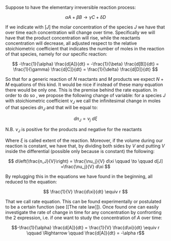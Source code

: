 Suppose to have the elementary irreversible reaction process:

$$ \alpha A+\beta B \to \gamma C + \delta D $$

If we indicate with $[J]$ the molar concentration of the species $J$ we have that over time each concentration will change over time. Specifically we will have that the product concentration will rise, while the reactants concentration will decrease, all adjusted respect to the relative stoichiometric coefficient that indicates the number of moles in the reaction of that species, namely for our specific reaction: 

$$ -\frac{1}{\alpha} \frac{d[A]}{dt} = -\frac{1}{\beta} \frac{d[B]}{dt} = \frac{1}{\gamma} \frac{d[C]}{dt} = \frac{1}{\delta} \frac{d[D]}{dt} $$

So that for a generic reaction of $N$ reactants and $M$ products we expect $N+M$ equations of this kind.
It would be nice if instead of these many equation there would be only one.
This is the premise behind the rate equation.
In order to do so , we propose the following change of variable: for a species $J$ with stoichiometric coefficient $\nu_J$ we call the infinitesimal change in moles of that species $dn_J$ and that will be equal to:

$$ dn_J = \nu_j\  d\xi $$

N.B. $\nu_J$ is positive for the products and negative for the reactants

Where $\xi$ is called extent of the reaction. Moreover, if the volume during our reaction is constant, we have that, by dividing both sides by $V$ and putting $V$ inside the differential (possible only because is constant) the following:

$$ d\left(\frac{n_J}{V}\right) = \frac{\nu_j}{V}  d\xi \qquad \to \qquad d[J] =\frac{\nu_j}{V}  d\xi $$

By replugging this in the equations we have found in the beginning, all reduced to the equation:

$$ \frac{1}{V} \frac{d\xi}{dt} \equiv r $$

That we call rate equation. This can be found experimentally or postulated to be a certain function (see [[The rate law]]). Once found one can easily investigate the rate of change in time for any concentration by confronting the 2 expression, i.e. if one want to study the concentration of $A$ over time:

$$-\frac{1}{\alpha} \frac{d[A]}{dt} =  \frac{1}{V} \frac{d\xi}{dt} \equiv r  \qquad \Rightarrow \qquad \frac{d[A]}{dt} = -\alpha r$$
